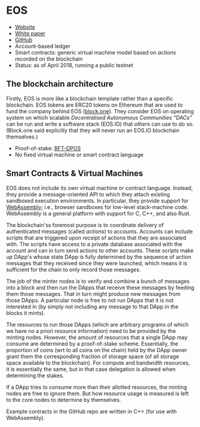 # EOS

* [Website](https://www.eos.io)
* [White paper](https://github.com/EOSIO/Documentation/blob/master/TechnicalWhitePaper.md/)
* [GitHub](https://github.com/eosio)
* Account-based ledger
* Smart contracts: generic virtual machine model based on *actions* recorded on the blockchain
* Status: as of April 2018, running a public testnet 


## The blockchain architecture

Firstly, EOS is more like a blockchain template rather than a specific blockchain. EOS tokens are ERC20 tokens on Ethereum that are used to fund the company behind EOS ([block.one](http://block.one)). They consider EOS on operating system on which scalable *Decentralised Autonomous Communities “DACs”* can be run and write a software stack (EOS.IO) that *others* can use to do so. (Block.one said explicitly that they will never run an EOS.IO blockchain themselves.)

* Proof-of-stake: [BFT-DPOS](https://steemit.com/dpos/@dantheman/dpos-consensus-algorithm-this-missing-white-paper)
* No fixed virtual machine or smart contract language


## Smart Contracts & Virtual Machines

EOS does not include its own virtual machine or contract language. Instead, they provide a message-oriented API to which they attach existing sandboxed execution environments. In particular, they provide support for [WebAssembly](https://en.wikipedia.org/wiki/WebAssembly); i.e., browser sandboxes for low-level stack-machine code. WebAssembly is a general platform with support for C, C++, and also Rust.

The blockchain'ss foremost purpose is to coordinate delivery of authenticated messages (called *actions*) to accounts. Accounts can include scripts that are triggered upon receipt of actions that they are associated with. The scripts have access to a private database associated with the account and can in turn send actions to other accounts. These scripts make up DApp's whose state DApp is fully determined by the sequence of action messages that they received since they were launched, which means it is sufficient for the chain to only record those messages.

The job of the minter nodes is to verify and combine a bunch of messages into a block and then run the DApps that receive these messages by feeding them those messages. That in turn might produce new messages from those DApps. A particular node is free to not run DApps that it is not interested in (by simply not including any message to that DApp in the blocks it mints).

The resources to run those DApps (which are arbitrary programs of which we have no a priori resource information) need to be provided by the minting nodes. However, the amount of resources that a single DApp may consume are determined by a proof-of-stake scheme. Essentially, the proportion of coins (wrt to all coins on the chain) held by the DApp owner grant them the corresponding fraction of storage space (of all storage space available to the blockchain). For compute and bandwidth resources, it is essentially the same, but in that case delegation is allowed when determining the stakes.

If a DApp tries to consume more than their allotted resources, the minting nodes are free to ignore them. But how resource usage is measured is left to the core nodes to determine by themselves. 

Example contracts in the GitHub repo are written in C++ (for use with WebAssembly).
